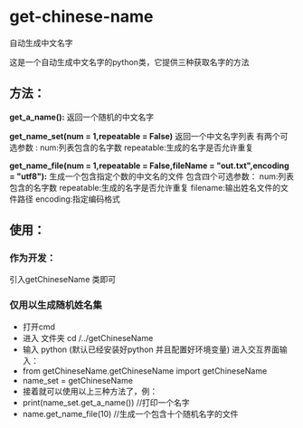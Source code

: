 # get-chinese-name
自动生成中文名字

这是一个自动生成中文名字的python类，它提供三种获取名字的方法

## 方法：
**get_a_name():** 
返回一个随机的中文名字

**get_name_set(num = 1,repeatable = False)** 
返回一个中文名字列表
有两个可选参数 :
num:列表包含的名字数
repeatable:生成的名字是否允许重复

**get_name_file(num = 1,repeatable = False,fileName = "out.txt",encoding = "utf8"):**
生成一个包含指定个数的中文名的文件
包含四个可选参数：
num:列表包含的名字数
repeatable:生成的名字是否允许重复
filename:输出姓名文件的文件路径
encoding:指定编码格式

## 使用：
### 作为开发：
引入getChineseName 类即可
### 仅用以生成随机姓名集
- 打开cmd 
- 进入 文件夹 cd /../getChineseName
- 输入 python (默认已经安装好python 并且配置好环境变量) 进入交互界面输入：
- from  getChineseName.getChineseName import getChineseName 
- name_set = getChineseName
- 接着就可以使用以上三种方法了，例：
- print(name_set.get_a_name())  //打印一个名字
- name.get_name_file(10)  //生成一个包含十个随机名字的文件
